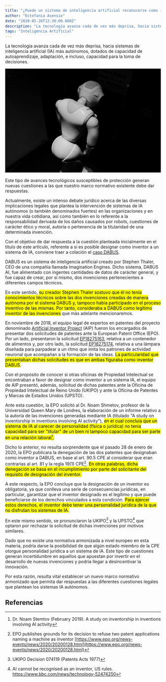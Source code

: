 ```yaml
---
title: "¿Puede un sistema de inteligencia artificial reconocerse como inventor?"
author: "Estefania Asensio"
date: "2020-05-20T12:30:00.000Z"
description: "La tecnología avanza cada de vez más deprisa, hacia sistemas de inteligencia artificial (IA) más autónomos, dotados de capacidad de autoaprendizaje, adaptación, e incluso, capacidad para la toma de decisiones. Este tipo de avances tecnológicos susceptibles de protección generan nuevas cuestiones a las que nuestro marco normativo existente debe dar respuestas."
tags: "Inteligencia Artificial"
---
```


La tecnología avanza cada de vez más deprisa, hacia sistemas de inteligencia artificial (IA) más autónomos, dotados de capacidad de autoaprendizaje, adaptación, e incluso, capacidad para la toma de decisiones.

![¿Puede un sistema de IA reconocerse como inventor? © Photo by Jesse Chan on Unsplash](./puede-un-robot-reconocerse-como-inventor.jpg "¿Puede un sistema de IA reconocerse como inventor? © Photo by Jesse Chan on Unsplash")

Este tipo de avances tecnológicos susceptibles de protección generan nuevas cuestiones a las que nuestro marco normativo existente debe dar respuestas.

Actualmente, existe un intenso debate jurídico acerca de las diversas implicaciones legales que plantea la intervención de sistemas de IA autónomos (o también denominados fuertes) en las organizaciones y en nuestra vida cotidiana, así como también en lo referente a la responsabilidad derivada de los daños causados por robots, cuestiones de carácter ético y moral, autoría o pertenencia de la titularidad de una determinada invención.

Con el objetivo de dar respuesta a la cuestión planteada inicialmente en el título de este artículo, referente a si es posible designar como inventor a un sistema de IA, conviene traer a colación el [caso DABUS](http://imagination-engines.com/iei_dabus.php).

DABUS es un sistema de inteligencia artificial creado por Stephen Thaler, CEO de una compañía llamada Imagination Engines. Dicho sistema, DABUS AI, fue alimentado con ingentes cantidades de datos de carácter general, y fue capaz de crear, por sí mismo, dos invenciones pertenecientes a diferentes campos técnicos.

En este sentido, <mark>su creador Stephen Thaler sostuvo que él no tenía conocimientos técnicos sobre las dos invenciones creadas de manera autónoma por el sistema DABUS y, tampoco había participado en el proceso inventivo de las mismas. Por tanto, consideraba a DABUS como legítimo inventor de las invenciones</mark> que más adelante mencionaremos.

En noviembre de 2018, el equipo legal de expertos en patentes del proyecto denominado [Artificial Inventor Project](http://artificialinventor.com/patent-applications/) (AIP) fueron los encargados de presentar dos solicitudes de patentes ante la European Patent Office (EPO). Por un lado, presentaron la solicitud [EP18275163](https://register.epo.org/application?number=EP18275163&tab=main), relativa a un contenedor de alimentos y, por otro lado, la solicitud [EP18275174](https://register.epo.org/application?number=EP18275174), relativa a una lámpara diseñada para parpadear a un ritmo que imita los patrones de actividad neuronal que acompañan a la formación de las ideas. <mark>La particularidad que presentaban dichas solicitudes es que en ambas figuraba como inventor DABUS</mark>.

Con el propósito de conocer si otras oficinas de Propiedad Intelectual se encontraban a favor de designar como inventor a un sistema IA, el equipo de AIP presentó, además, solicitud de dichas patentes ante la Oficina de Propiedad Intelectual de Reino Unido (UKIPO) y ante la Oficina de Patentes y Marcas de Estados Unidos (UPSTO).

Ante esta cuestión, la EPO solicitó al Dr. Noam Shmetov, profesor de la Universidad Queen Mary de Londres, la elaboración de un informe relativo a la autoría de las invenciones generadas mediante IA (titulado "A study on inventorship in inventions involving AI activity"), <mark>en el cual concluía que un sistema de IA al carecer de personalidad (física o jurídica) no tenia capacidad para ser "titular" de un bien ni tampoco capacidad para ser parte en una relación laboral[^1].</mark>

Dicho lo anterior, no resulta sorprendente que el pasado 28 de enero de 2020, la EPO publicara la denegación de las dos patentes que designaban como inventor a DABUS, en base al art. 90.5 CPE al considerar que eran contrarias al art. 81 y la regla 19(1) CPE[^2]. <mark>En otras palabras, dicha denegación se basa en el incumplimiento por parte del solicitante del requisito de designación del inventor.</mark>

A este respecto, la EPO concluye que la designación de un inventor es obligatoria, ya que conlleva una serie de consecuencias jurídicas, en particular, garantizar que el inventor designado es el legítimo y que puede beneficiarse de los derechos vinculados a esta condición. <mark>Para ejercer estos derechos, el inventor debe tener una personalidad jurídica de la que no disfrutan los sistemas de IA.</mark>

En este mismo sentido, se pronunciaron la UKIPO[^3] y la UPSTO[^4] que optaron por rechazar la solicitud de dichas invenciones por motivos similares.

Dado que no existe una normativa armonizada a nivel europeo en esta materia, podría darse la posibilidad de que algún estado miembro de la CPE otorgue personalidad jurídica a un sistema de IA. Este tipo de cuestiones generan incertidumbre en aquellos que apuestan por invertir en el desarrollo de nuevas invenciones y podría llegar a desincentivar la innovación.

Por esta razón, resulta vital establecer un nuevo marco normativo armonizado que permita dar respuestas a las diferentes cuestiones legales que plantean los sistemas IA autónomos.

## Referencias

[^1]: Dr. Noam Stemtov (February 2019). A study on inventorship in inventions involving AI activity
[^2]: EPO publishes grounds for its decision to refuse two patent applications naming a machine as inventor [https://www.epo.org/news-events/news/2020/20200128.html](https://www.epo.org/news-events/news/2020/20200128.html)
[^3]: UKIPO Decision 074119 (Patents Acts 1977)

  [^4]: AI cannot be recognised as an inventor, US rules. https://www.bbc.com/news/technology-52474250
